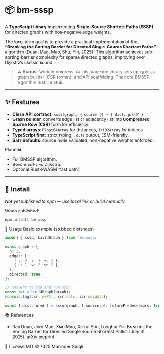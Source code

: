 # 📦 bm-sssp

A **TypeScript library** implementing **Single-Source Shortest Paths (SSSP)** for directed graphs with non-negative edge weights.  

The long-term goal is to provide a practical implementation of the **“Breaking the Sorting Barrier for Directed Single-Source Shortest Paths”** algorithm (Duan, Mao, Mao, Shu, Yin, 2025). This algorithm achieves sub-sorting-barrier complexity for sparse directed graphs, improving over Dijkstra’s classic bound.  

> ⚠️ **Status:** Work in progress. At this stage the library sets up types, a graph builder (CSR format), and API scaffolding. The core BMSSP algorithm is still a stub.

---

## ✨ Features

- **Clean API contract**: `sssp(graph, { source }) → { dist, pred? }`
- **Graph builder**: converts edge list or adjacency list into **Compressed Sparse Row (CSR)** form for efficiency.
- **Typed arrays**: `Float64Array` for distances, `Int32Array` for indices.
- **TypeScript first**: strict typing, `.d.ts` output, ESM-friendly.
- **Safe defaults**: source node validated, non-negative weights enforced.

Planned:
- Full BMSSP algorithm.
- Benchmarks vs Dijkstra.
- Optional Rust→WASM “fast path”.

---

## 🚀 Install

_Not yet published to npm — use local link or build manually._  

When published:
```bash
npm install bm-sssp
```

📖 Usage
Basic example (stubbed distances)
```ts
import { sssp, buildGraph } from "bm-sssp; 

const graph = {
  n: 3,
  edges: [
    { u: 0, v: 1, w: 1 },
    { u: 1, v: 2, w: 2 },
  ],
  directed: true,
};

// convert to CSR and run SSSP
const csr = buildGraph(graph);
console.log(csr.rowPtr, csr.cols, csr.weights);

const { dist, pred } = sssp(graph, { source: 0, returnPredecessors: true });


```

📚 References

- Ran Duan, Jiayi Mao, Xiao Mao, Xinkai Shu, Longhui Yin. Breaking the Sorting Barrier for Directed Single Source Shortest Paths. (July 31, 2025). arXiv preprint

📜 License
MIT © 2025 Maninder Singh